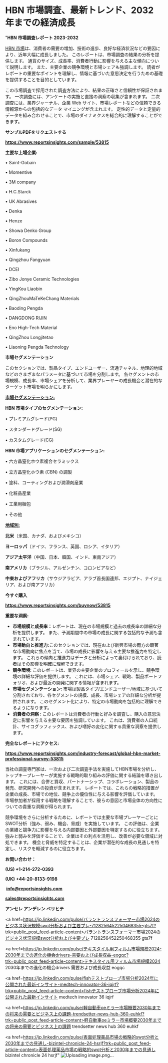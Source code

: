 # HBN 市場調査、最新トレンド、2032 年までの経済成長

"<strong>HBN 市場調査レポート 2023-2032</strong>

<a href=https://www.reportsinsights.com/sample/53815>HBN 市場</a>は、消費者の需要の増加、技術の進歩、良好な経済状況などの要因により、近年大幅に成長しました。 このレポートは、市場調査の結果の分析を提供します。 通貨のサイズ、成長率、消費者行動に影響を与える主な傾向について説明します。 また、主要企業の競争環境と市場シェアも強調します。 読者がレポートの重要なポイントを理解し、情報に基づいた意思決定を行うための基礎を提供することを目的としています。

この市場調査で採用された調査方法により、結果の正確さと信頼性が保証されます。 一次調査には、アンケートの実施と直接の洞察の収集が含まれます。 二次調査には、業界ジャーナル、企業 Web サイト、市場レポートなどの信頼できる情報源からの包括的なデータ マイニングが含まれます。 定性的データと定量的データを組み合わせることで、市場のダイナミクスを総合的に理解することができます。

<strong><b>サンプルPDFをリクエストする</b></strong>

<a href=https://www.reportsinsights.com/sample/53815><strong><u>https://www.reportsinsights.com/sample/53815</u></strong></a>

<strong>主要な上場企業:</strong>

• Saint-Gobain

• Momentive

• 3M company

• H.C.Starck

• UK Abrasives

• Denka

• Henze

• Showa Denko Group

• Boron Compounds

• Xinfukang

• Qingzhou Fangyuan

• DCEI

• Zibo Jonye Ceramic Technologies

• YingKou Liaobin

• QingZhouMaTeKeChang Materials

• Baoding Pengda

• DANGDONG RIJIN

• Eno High-Tech Material

• QingZhou Longjitetao

• Liaoning Pengda Technology

<strong>市場セグメンテーション</strong>

このセクションでは、製品タイプ、エンドユーザー、流通チャネル、地理的地域などのさまざまなパラメータに基づいて市場を分割します。 各セグメントの市場規模、成長率、市場シェアを分析して、業界プレーヤーの成長機会と潜在的なターゲット市場を明らかにします。

<strong><u>市場セグメンテーション</u></strong><strong><u>:</u></strong>

<strong>HBN 市場タイプのセグメンテーション:</strong>

• プレミアムグレード(PG)

• スタンダードグレード(SG)

• カスタムグレード(CG)

<strong>HBN 市場アプリケーションのセグメンテーション:</strong>

• 六方晶窒化ホウ素複合セラミックス

• 立方晶窒化ホウ素 (CBN) の調製

• 塗料、コーティングおよび潤滑剤産業

• 化粧品産業

• 工業用梱包

• その他

<strong><u>地域別</u></strong><strong><u>:</u></strong>

<strong>北米</strong>（米国、カナダ、およびメキシコ）

<strong>ヨーロッパ</strong>（ドイツ、フランス、英国、ロシア、イタリア）

<strong>アジア太平洋</strong>（中国、日本、韓国、インド、東南アジア）

<strong>南アメリカ</strong>（ブラジル、アルゼンチン、コロンビアなど）

<strong>中東およびアフリカ</strong>（サウジアラビア、アラブ首長国連邦、エジプト、ナイジェリア、および南アフリカ）

<strong>今すぐ購入</strong>

<a href=https://www.reportsinsights.com/buynow/53815><strong><u>https://www.reportsinsights.com/buynow/53815</u></strong></a>

<strong>重要な洞察:</strong>
<ul>
  <li><strong>市場規模と成長率：</strong>レポートは、現在の市場規模と過去の成長率の詳細な分析を提供します。 また、予測期間中の市場の成長に関する包括的な予測も含まれています。</li>
  <li><strong>市場動向と推進力:</strong>このセクションでは、現在および新興市場の両方の顕著な市場動向に焦点を当て、市場の成長に影響を与える主要な推進力を特定します。 これらの傾向と推進力はデータと分析によって裏付けられており、読者はその影響を明確に理解できます。</li>
  <li><strong>競争環境</strong>: このレポートは、業界の主要企業のプロフィールを示し、競争環境の詳細な評価を提供します。 これには、市場シェア、戦略、製品ポートフォリオ、および最近の開発に関する情報が含まれます。</li>
  <li><strong>市場セグメンテーション: </strong>市場は製品タイプ/エンドユーザー/地域に基づいて分割されており、各セグメントの規模、成長、市場シェアの詳細な分析が提供されます。 このセグメント化により、特定の市場動向を包括的に理解できるようになります。</li>
  <li><strong>消費者の洞察 : </strong>このレポートは消費者の行動と好みを調査し、購入の意思決定に影響を与える主要な要因を強調しています。 これは、消費者の人口統計、サイコグラフィックス、および嗜好の変化に関する貴重な洞察を提供します。</li>
</ul>
<strong>完全なレポートにアクセス:</strong>

<a href=https://www.reportsinsights.com/industry-forecast/global-hbn-market-professional-survey-53815><strong><u><b>https://www.reportsinsights.com/industry-forecast/global-hbn-market-professional-survey-53815</b></u></strong></a>

当社の調査専門家は、一次および二次調査手法を実施してHBN市場を分析し、トップキープレーヤーが実施する戦略的取り組みの評価に関する結論を導き出します。 これには、合併と買収、パートナーシップ、コラボレーション、製品の発売、研究開発への投資が含まれます。 レポートでは、これらの戦略的措置が企業の成長、市場での地位、競争上の優位性に与える影響を評価しています。 市場参加者が採用する戦略を理解することで、彼らの意図と市場全体の方向性についての貴重な洞察が得られます。

競争環境をさらに分析するために、レポートでは主要な市場プレーヤーごとにSWOT分析（強み、弱み、機会、脅威）を実施しています。 この評価は、企業の業績と競争力に影響を与える内部要因と外部要因を特定するのに役立ちます。 強みと弱みを評価することで、企業はその利点を活用し、改善が必要な領域に対処できます。 機会と脅威を特定することは、企業が潜在的な成長の見通しを特定し、リスクを軽減するのに役立ちます。

<strong>お問い合わせ：</strong>

<strong>(US) +1-214-272-0393</strong>

<strong>(UK) +44-20-8133-9198</strong>

<strong> </strong><a href=info@reportsinsights.com><strong><u>info@reportsinsights.com</u></strong></a>

<a href=sales@reportsinsights.com><strong><u>sales@reportsinsights.com</u></strong></a>

<strong>アンセレ アンデレン ベリヒテ</strong>

<a href=https://jp.linkedin.com/pulse/バラントランスフォーマー市場2024のビジネス状況規模swot分析および主要プレ-7128256452250468355-gts7f?trk=public_post_feed-article-content>バラントランスフォーマー市場2024のビジネス状況規模swot分析および主要プレ 7128256452250468355 gts7f</a>

<a href=https://jp.linkedin.com/pulse/テキスタイル用フィルム市場規模2024-2030年までの進化の機会drivers-需要および成長収益-eogqc?trk=public_post_feed-article-content>テキスタイル用フィルム市場規模2024 2030年までの進化の機会drivers 需要および成長収益 eogqc</a>

<a href=https://jp.linkedin.com/pulse/fishテストプローブ市場分析2024年に公開された最新インサイト-medtech-innovator-36-iqjrf?trk=public_post_feed-article-content>fishテストプローブ市場分析2024年に公開された最新インサイト medtech innovator 36 iqjrf</a>

<a href=https://jp.linkedin.com/pulse/軽自動車oeミラー市場概要2030年までの将来の需要とビジネス上の課題-trendsetter-news-hub-360-euhkf?trk=public_post_feed-article-content>軽自動車oeミラー市場概要2030年までの将来の需要とビジネス上の課題 trendsetter news hub 360 euhkf</a>

<a href=https://jp.linkedin.com/pulse/表面処理薬品市場の戦略的swot分析と2030年までの見通し-bizintel-chronicle-24-hsrjf?trk=public_post_feed-article-content>表面処理薬品市場の戦略的swot分析と2030年までの見通し bizintel chronicle 24 hsrjf</a>"
![Uploading image.png…]()

